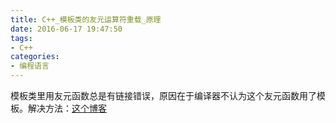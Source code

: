 ```yaml
---
title: C++_模板类的友元运算符重载_原理
date: 2016-06-17 19:47:50
tags:
- C++
categories: 
- 编程语言
---
```


<!--more-->

模板类里用友元函数总是有链接错误，原因在于编译器不认为这个友元函数用了模板。解决方法：[这个博客](http://blog.csdn.net/u010003835/article/details/47312955 "这个文章")